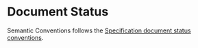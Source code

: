 # Document Status

Semantic Conventions follows the [Specification document status conventions](https://github.com/open-telemetry/opentelemetry-specification/tree/v1.21.0/specification/document-status.md).
